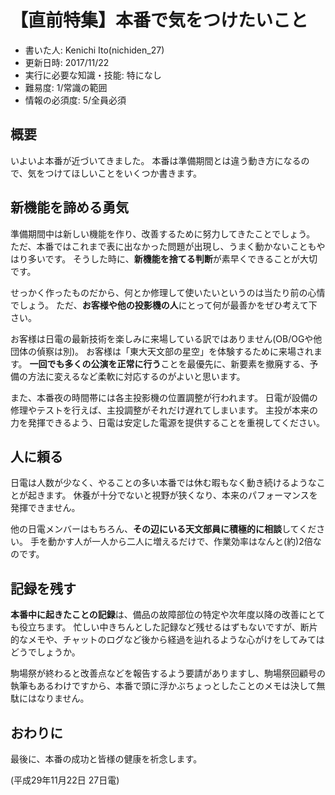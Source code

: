 # 【直前特集】本番で気をつけたいこと
- 書いた人: Kenichi Ito(nichiden_27)
- 更新日時: 2017/11/22
- 実行に必要な知識・技能: 特になし
- 難易度: 1/常識の範囲
- 情報の必須度: 5/全員必須

## 概要
いよいよ本番が近づいてきました。
本番は準備期間とは違う動き方になるので、気をつけてほしいことをいくつか書きます。

## 新機能を諦める勇気
準備期間中は新しい機能を作り、改善するために努力してきたことでしょう。
ただ、本番ではこれまで表に出なかった問題が出現し、うまく動かないこともやはり多いです。
そうした時に、**新機能を捨てる判断**が素早くできることが大切です。

せっかく作ったものだから、何とか修理して使いたいというのは当たり前の心情でしょう。
ただ、**お客様や他の投影機の人**にとって何が最善かをぜひ考えて下さい。

お客様は日電の最新技術を楽しみに来場している訳ではありません(OB/OGや他団体の偵察は別)。
お客様は「東大天文部の星空」を体験するために来場されます。
**一回でも多くの公演を正常に行う**ことを最優先に、新要素を撤廃する、予備の方法に変えるなど柔軟に対応するのがよいと思います。

また、本番夜の時間帯には各主投影機の位置調整が行われます。
日電が設備の修理やテストを行えば、主投調整がそれだけ遅れてしまいます。
主投が本来の力を発揮できるよう、日電は安定した電源を提供することを重視してください。

## 人に頼る
日電は人数が少なく、やることの多い本番では休む暇もなく動き続けるようなことが起きます。
休養が十分でないと視野が狭くなり、本来のパフォーマンスを発揮できません。

他の日電メンバーはもちろん、**その辺にいる天文部員に積極的に相談**してください。
手を動かす人が一人から二人に増えるだけで、作業効率はなんと(約)2倍なのです。

## 記録を残す
**本番中に起きたことの記録**は、備品の故障部位の特定や次年度以降の改善にとても役立ちます。
忙しい中きちんとした記録など残せるはずもないですが、断片的なメモや、チャットのログなど後から経過を辿れるような心がけをしてみてはどうでしょうか。

駒場祭が終わると改善点などを報告するよう要請がありますし、駒場祭回顧号の執筆もあるわけですから、本番で頭に浮かぶちょっとしたことのメモは決して無駄にはなりません。

## おわりに
最後に、本番の成功と皆様の健康を祈念します。

(平成29年11月22日 27日電)
